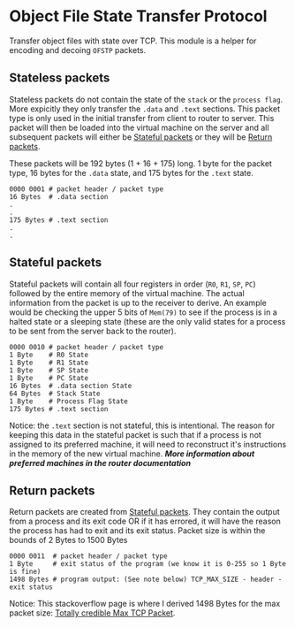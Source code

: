 # Object File State Transfer Protocol

Transfer object files with state over TCP. This module is a helper for encoding
and decoing `OFSTP` packets.

## Stateless packets

Stateless packets do not contain the state of the `stack` or the `process flag`.
More expicitly they only transfer the `.data` and `.text` sections. This packet
type is only used in the initial transfer from client to router to server. This
packet will then be loaded into the virtual machine on the server and all
subsequent packets will either be [Stateful packets](#stateful-packets) or
they will be [Return packets](#return-packets).

These packets will be 192 bytes (1 + 16 + 175) long. 1 byte for the packet type,
16 bytes for the `.data` state, and 175 bytes for the `.text` state.

```
0000 0001 # packet header / packet type
16 Bytes  # .data section
.
.
175 Bytes # .text section
.
.
```

## Stateful packets

Stateful packets will contain all four registers in order
(`R0`, `R1`, `SP`, `PC`) followed by the entire memory of the virtual machine.
The actual information from the packet is up to the receiver to derive. An
example would be checking the upper 5 bits of `Mem(79)` to see if the process
is in a halted state or a sleeping state (these are the only valid states for
a process to be sent from the server back to the router).

```
0000 0010 # packet header / packet type
1 Byte    # R0 State
1 Byte    # R1 State
1 Byte    # SP State
1 Byte    # PC State
16 Bytes  # .data section State
64 Bytes  # Stack State
1 Byte    # Process Flag State
175 Bytes # .text section
```

Notice: the `.text` section is not stateful, this is intentional. The reason
for keeping this data in the stateful packet is such that if a process is not
assigned to its preferred machine, it will need to reconstruct it's instructions
in the memory of the new virtual machine. ***More information about preferred
machines in the router documentation***

## Return packets

Return packets are created from [Stateful packets](#stateful-packets). They
contain the output from a process and its exit code OR if it has errored, it
will have the reason the process has had to exit and its exit status. Packet
size is within the bounds of 2 Bytes to 1500 Bytes

```
0000 0011  # packet header / packet type
1 Byte     # exit status of the program (we know it is 0-255 so 1 Byte is fine)
1498 Bytes # program output: (See note below) TCP_MAX_SIZE - header - exit status
```

Notice: This stackoverflow page is where I derived 1498 Bytes for the max packet
size: [Totally credible Max TCP Packet](https://stackoverflow.com/a/2614188).
